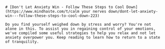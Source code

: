 
    # [Don't Let Anxiety Win - Follow These Steps to Cool Down](https://www.mindhaste.com/t/calm your nerves down/dont-let-anxiety-win---follow-these-steps-to-cool-down-223)

    Do you find yourself weighed down by stress and worry? You're not alone in this. To assist you in regaining control of your emotions, we've compiled some useful strategies to help you relax and not let anxiety overpower you. Keep reading to learn how to return to a state of tranquility.
    